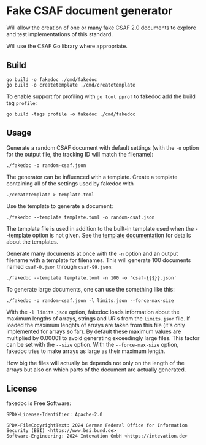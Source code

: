 <!--
 This file is Free Software under the Apache-2.0 License
 without warranty, see README.md and LICENSES/Apache-2.0.txt for details.

 SPDX-License-Identifier: Apache-2.0

 SPDX-FileCopyrightText: 2024 German Federal Office for Information Security (BSI) <https://www.bsi.bund.de>
 Software-Engineering: 2024 Intevation GmbH <https://intevation.de>
-->

# Fake CSAF document generator

Will allow the creation
of one or many fake CSAF 2.0 documents to explore
and test implementations of this standard.

Will use the CSAF Go library where appropriate.

## Build

``` shell
go build -o fakedoc ./cmd/fakedoc
go build -o createtemplate ./cmd/createtemplate
```

To enable support for profiling with `go tool pprof`
to fakedoc add the build tag `profile`:

``` shell
go build -tags profile -o fakedoc ./cmd/fakedoc
```

## Usage

Generate a random CSAF document with default settings (with the `-o`
option for the output file, the tracking ID will match the filename):

``` shell
./fakedoc -o random-csaf.json
```

The generator can be influenced with a template. Create a template
containing all of the settings used by fakedoc with

``` shell
./createtemplate > template.toml
```

Use the template to generate a document:

``` shell
./fakedoc --template template.toml -o random-csaf.json
```

The template file is used in addition to the built-in template used when
the --template option is not given. See the
[template documentation](docs/templates.md) for details about the
templates.

Generate many documents at once with the `-n` option and an output
filename with a template for filenames. This will generate 100 documents
named `csaf-0.json` through `csaf-99.json`:

``` shell
./fakedoc --template template.toml -n 100 -o 'csaf-{{$}}.json'
```

To generate large documents, one can use the something like this:

``` shell
./fakedoc -o random-csaf.json -l limits.json --force-max-size
```

With the `-l limits.json` option, fakedoc loads information about the
maximum lengths of arrays, strings and URIs from the `limits.json` file.
If loaded the maximum lenghts of arrays are taken from this file (it's
only implemented for arrays so far). By default these maximum values are
multiplied by 0.00001 to avoid generating exceedingly large files. This
factor can be set with the `--size` option. With the `--force-max-size`
option, fakedoc tries to make arrays as large as their maximum length.

How big the files will actually be depends not only on the length of the
arrays but also on which parts of the document are actually generated.

## License

fakedoc is Free Software:

```
SPDX-License-Identifier: Apache-2.0

SPDX-FileCopyrightText: 2024 German Federal Office for Information Security (BSI) <https://www.bsi.bund.de>
Software-Engineering: 2024 Intevation GmbH <https://intevation.de>
```
